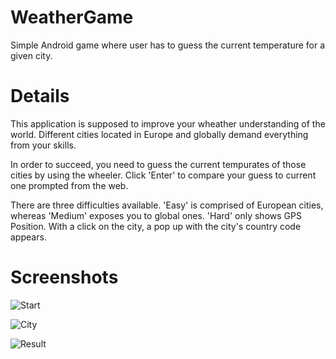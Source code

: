 WeatherGame
===========

Simple Android game where user has to guess the current temperature for a given city.

Details
=======

This application is supposed to improve your wheather understanding of the world. Different cities located in Europe and globally demand everything from your skills.

In order to succeed, you need to guess the current tempurates of those cities by using the wheeler. Click 'Enter' to compare your guess to current one prompted from the web.

There are three difficulties available. 'Easy' is comprised of European cities, whereas 'Medium' exposes you to global ones. 'Hard' only shows GPS Position. With a click on the city, a pop up with the city's country code appears.


Screenshots
==========
![Start](https://dl.dropboxusercontent.com/u/3672489/BestWeatherGame/Screenshot%20from%202013-11-18%2020%3A22%3A50.png)

![City](https://dl.dropboxusercontent.com/u/3672489/BestWeatherGame/Screenshot%20from%202013-11-18%2020%3A23%3A35.png)

![Result](https://dl.dropboxusercontent.com/u/3672489/BestWeatherGame/Screenshot%20from%202013-11-18%2020%3A24%3A09.png)